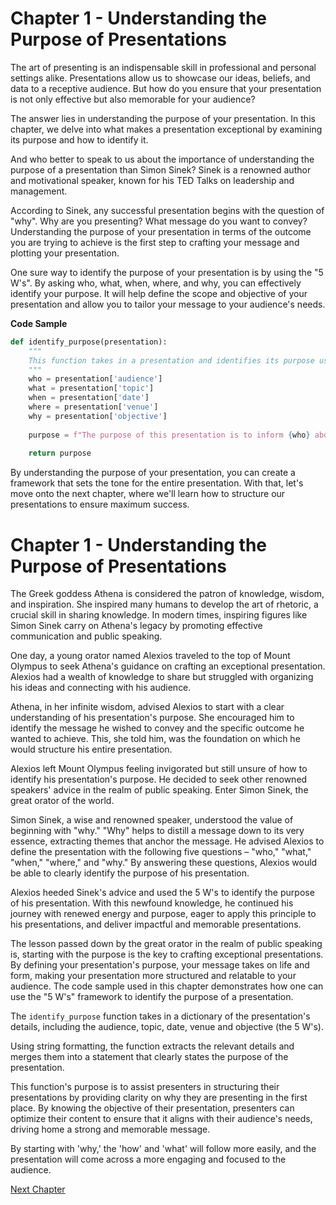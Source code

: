 # Chapter 1 - Understanding the Purpose of Presentations

The art of presenting is an indispensable skill in professional and personal settings alike. Presentations allow us to showcase our ideas, beliefs, and data to a receptive audience. But how do you ensure that your presentation is not only effective but also memorable for your audience?

The answer lies in understanding the purpose of your presentation. In this chapter, we delve into what makes a presentation exceptional by examining its purpose and how to identify it. 

And who better to speak to us about the importance of understanding the purpose of a presentation than Simon Sinek? Sinek is a renowned author and motivational speaker, known for his TED Talks on leadership and management.

According to Sinek, any successful presentation begins with the question of "why". Why are you presenting? What message do you want to convey? Understanding the purpose of your presentation in terms of the outcome you are trying to achieve is the first step to crafting your message and plotting your presentation.

One sure way to identify the purpose of your presentation is by using the "5 W's". By asking who, what, when, where, and why, you can effectively identify your purpose. It will help define the scope and objective of your presentation and allow you to tailor your message to your audience's needs.

**Code Sample**
```python
def identify_purpose(presentation):
    """
    This function takes in a presentation and identifies its purpose using the '5 W's'
    """
    who = presentation['audience']
    what = presentation['topic']
    when = presentation['date']
    where = presentation['venue']
    why = presentation['objective']
    
    purpose = f"The purpose of this presentation is to inform {who} about {what}, on {when} at {where} to achieve {why}."
    
    return purpose
```
 
By understanding the purpose of your presentation, you can create a framework that sets the tone for the entire presentation. With that, let's move onto the next chapter, where we'll learn how to structure our presentations to ensure maximum success.
# Chapter 1 - Understanding the Purpose of Presentations


The Greek goddess Athena is considered the patron of knowledge, wisdom, and inspiration. She inspired many humans to develop the art of rhetoric, a crucial skill in sharing knowledge. In modern times, inspiring figures like Simon Sinek carry on Athena's legacy by promoting effective communication and public speaking.

One day, a young orator named Alexios traveled to the top of Mount Olympus to seek Athena's guidance on crafting an exceptional presentation. Alexios had a wealth of knowledge to share but struggled with organizing his ideas and connecting with his audience.

Athena, in her infinite wisdom, advised Alexios to start with a clear understanding of his presentation's purpose. She encouraged him to identify the message he wished to convey and the specific outcome he wanted to achieve. This, she told him, was the foundation on which he would structure his entire presentation.

Alexios left Mount Olympus feeling invigorated but still unsure of how to identify his presentation's purpose. He decided to seek other renowned speakers' advice in the realm of public speaking. Enter Simon Sinek, the great orator of the world.

Simon Sinek, a wise and renowned speaker, understood the value of beginning with "why." "Why" helps to distill a message down to its very essence, extracting themes that anchor the message. He advised Alexios to define the presentation with the following five questions – "who," "what," "when," "where," and "why." By answering these questions, Alexios would be able to clearly identify the purpose of his presentation.

Alexios heeded Sinek's advice and used the 5 W's to identify the purpose of his presentation. With this newfound knowledge, he continued his journey with renewed energy and purpose, eager to apply this principle to his presentations, and deliver impactful and memorable presentations.

The lesson passed down by the great orator in the realm of public speaking is, starting with the purpose is the key to crafting exceptional presentations. By defining your presentation's purpose, your message takes on life and form, making your presentation more structured and relatable to your audience.
The code sample used in this chapter demonstrates how one can use the "5 W's" framework to identify the purpose of a presentation. 

The `identify_purpose` function takes in a dictionary of the presentation's details, including the audience, topic, date, venue and objective (the 5 W's). 

Using string formatting, the function extracts the relevant details and merges them into a statement that clearly states the purpose of the presentation. 

This function's purpose is to assist presenters in structuring their presentations by providing clarity on why they are presenting in the first place. By knowing the objective of their presentation, presenters can optimize their content to ensure that it aligns with their audience's needs, driving home a strong and memorable message.

By starting with 'why,' the 'how' and 'what' will follow more easily, and the presentation will come across a more engaging and focused to the audience.


[Next Chapter](02_Chapter02.md)